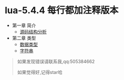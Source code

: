 # lua-5.4.4 每行都加注释版本

- 第一章 简介
  - [源码结构分析](https://frog-game.github.io/posts/read/lua5.4.4jiegoufenxi/)
- 第二章 类型
  - [数据类型 ](https://frog-game.github.io/posts/read/lua5.4.4shujuleixing/)
  - [字符串](https://frog-game.github.io/posts/read/lua5.4.4zifuchuan/)

> 如果发现错误请联系我,qq:505384662
>
> 如果觉得好,记得star哈
